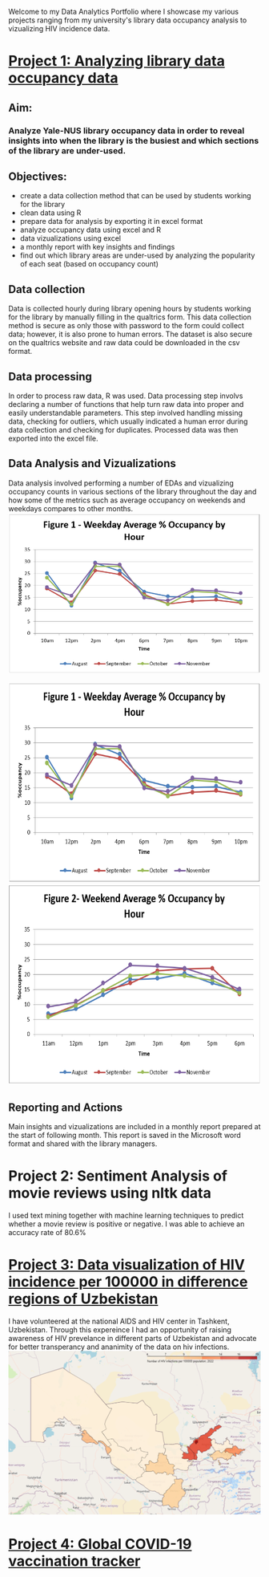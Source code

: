 Welcome to my Data Analytics Portfolio where I showcase my various projects ranging from my university's library data occupancy analysis to vizualizing HIV incidence data. 

# [Project 1: Analyzing library data occupancy data](https://github.com/normatovbekzod/library_data_analysis)
## Aim: 
### Analyze Yale-NUS library occupancy data in order to reveal insights into when the library is the busiest and which sections of the library are under-used.
## Objectives:
 - create a data collection method that can be used by students working for the library
 - clean data using R
 - prepare data for analysis by exporting it in excel format
 - analyze occupancy data using excel and R
 - data vizualizations using excel
 - a monthly report with key insights and findings
 - find out which library areas are under-used by analyzing the popularity of each seat (based on occupancy count)
 
## Data collection
Data is collected hourly during library opening hours by students working for the library by manually filling in the qualtrics form. This data collection method is secure as only those with password to the form could collect data; however, it is also prone to human errors. The dataset is also secure on the qualtrics website and raw data could be downloaded in the csv format. 

## Data processing
In order to process raw data, R was used. Data processing step involvs declaring a number of functions that help turn raw data into proper and easily understandable parameters. This step involved handling missing data, checking for outliers, which usually indicated a human error during data collection and checking for duplicates. Processed data was then exported into the excel file.

## Data Analysis and Vizualizations
Data analysis involved performing a number of EDAs and vizualizing occupancy counts in various sections of the library throughout the day and how some of the metrics such as average occupancy on weekends and weekdays compares to other months. 
![](image/total_weekday.PNG)
<p align="center">
  <img width="560" height="400" src="image/total_weekday.PNG">
  <img width="560" height="400" src="image/total_weekend.PNG">
</p>

## Reporting and Actions
Main insights and vizualizations are included in a monthly report prepared at the start of following month. This report is saved in the Microsoft word format and shared with the library managers. 



# Project 2: Sentiment Analysis of movie reviews using nltk data
I used text mining together with machine learning techniques to predict whether a movie review is positive or negative. I was able to achieve an accuracy rate of 80.6%

# [Project 3: Data visualization of HIV incidence per 100000 in difference regions of Uzbekistan](https://github.com/normatovbekzod/hiv_by_uzb_region)
I have volunteered at the national AIDS and HIV center in Tashkent, Uzbekistan. Through this expereince I had an opportunity of raising awareness of HIV prevelance in different parts of Uzbekistan and advocate for better transperancy and ananimity of the data on hiv infections. 
![](image/hiv_by_region_2022.PNG)

# [Project 4: Global COVID-19 vaccination tracker](https://public.tableau.com/app/profile/bekzod.normatov/viz/Global_vax_tracker_2021/GlobalVaccineTracker)
